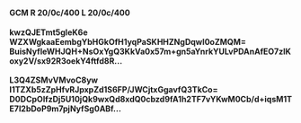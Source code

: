 #### GCM R 20/0c/400 L 20/0c/400
**kwzQJETmt5gleK6e**<br/>**WZXWgkaaEembgYbHGkOfH1yqPaSKHHZNgDqwI0oZMQM=**<br/>**BuisNyfIeWHJQH+NsOxYgQ3KkVa0x57m+gn5aYnrkYULvPDAnAfEO7zlKoxy2V/sx92R3oekY4ftfd8R...**<br/><br/>
**L3Q4ZSMvVMvoC8yw**<br/>**I1TZXb5zZpHfvRJpxpZd1S6FP/JWCjtxGgavfQ3TkCo=**<br/>**D0DCpOlfzDj5U10jQk9wxQd8xdQ0cbzd9fA1h2TF7vYKwM0Cb/d+iqsM1TE7I2bDoP9m7pjNyfSg0ABf...**